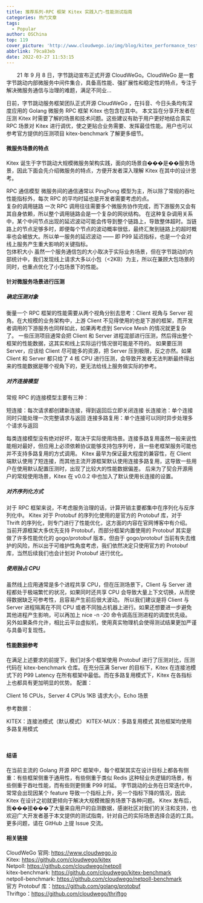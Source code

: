 ```yaml
---
title: 推荐系列-RPC 框架 Kitex 实践入门-性能测试指南
categories: 热门文章
tags:
  - Popular
author: OSChina
top: 119
cover_picture: 'http://www.cloudwego.io/img/blog/kitex_performance_testing/qps.png'
abbrlink: 79ca83eb
date: 2022-03-27 11:53:15
---
```


&emsp;&emsp;21 年 9 月 8 日，字节跳动宣布正式开源 CloudWeGo。CloudWeGo 是一套字节跳动内部微服务中间件集合，具备高性能、强扩展性和稳定性的特点，专注于解决微服务通信与治理的难题，满足不同业...
<!-- more -->

                                                                                                                    
日前，字节跳动服务框架团队正式开源 CloudWeGo ，在抖音、今日头条均有深度应用的 Golang 微服务 RPC 框架 Kitex 也包含在其中。 
本文旨在分享开发者在压测 Kitex 时需要了解的场景和技术问题。这些建议有助于用户更好地结合真实 RPC 场景对 Kitex 进行调优，使之更贴合业务需要、发挥最佳性能。用户也可以参考官方提供的压测项目 kitex-benchmark 了解更多细节。 
 
#### 微服务场景的特点 
Kitex 诞生于字节跳动大规模微服务架构实践，面向的场景自���是��服务场景，因此下面会先介绍微服务的特点，方便开发者深入理解 Kitex 在其中的设计思考。 
 
  RPC 通信模型 微服务间的通信通常以 PingPong 模型为主，所以除了常规的吞吐性能指标外，每次 RPC 的平均时延也是开发者需要考虑的点。  
  复杂的调用链路 一次 RPC 调用往往需要多个微服务协作完成，而下游服务又会有其自身依赖，所以整个调用链路会是一个复杂的网状结构。 在这种复杂调用关系中，某个中间节点出现的延迟波动可能会传导到整个链路上，导致整体超时。当链路上的节点足够多时，即便每个节点的波动概率很低，最终汇聚到链路上的超时概率也会被放大。所以单一服务的延迟波动 —— 即 P99 延迟指标，也是一个会对线上服务产生重大影响的关键指标。  
  包体积大小 虽然一个服务通信包的大小取决于实际业务场景，但在字节跳动的内部统计中，我们发现线上请求大多以小包（<2KB）为主，所以在兼顾大包场景的同时，也重点优化了小包场景下的性能。  
 
 
#### 针对微服务场景进行压测 
 
##### 确定压测对象 
衡量一个 RPC 框架的性能需要从两个视角分别去思考：Client 视角与 Server 视角。在大规模的业务架构中，上游 Client 不见得使用的也是下游的框架，而开发者调用的下游服务也同样如此，如果再考虑到 Service Mesh 的情况就更复杂了。 
一些压测项目通常会把 Client 和 Server 进程混部进行压测，然后得出整个框架的性能数据，这其实和线上实际运行情况很可能是不符的。 
如果要压测 Server，应该给 Client 尽可能多的资源，把 Server 压到极限，反之亦然。如果 Client 和 Server 都只给了 4 核 CPU 进行压测，会导致开发者无法判断最终得出来的性能数据是哪个视角下的，更无法给线上服务做实际的参考。 
 
##### 对齐连接模型 
常规 RPC 的连接模型主要有三种： 
 
 短连接：每次请求都创建新连接，得到返回后立即关闭连接 
 长连接池：单个连接同时只能处理一次完整请求与返回 
 连接多路复用：单个连接可以同时异步处理多个请求与返回 
 
每类连接模型没有绝对好坏，取决于实际使用场景。连接多路复用虽然一般来说性能相对最好，但应用上必须依赖协议能够支持包序列号，且一些老框架服务可能也并不支持多路复用的方式调用。 
Kitex 最早为保证最大程度的兼容性，在 Client 端默认使用了短连接，而其他主流开源框架默认使用连接多路复用，这导致一些用户在使用默认配置压测时，出现了比较大的性能数据偏差。 
后来为了契合开源用户的常规使用场景，Kitex 在 v0.0.2 中也加入了默认使用长连接的设置。 
 
##### 对齐序列化方式 
对于 RPC 框架来说，不考虑服务治理的话，计算开销主要都集中在序列化与反序列化中。 
Kitex 对于 Protobuf 的序列化使用的是官方的 Protobuf 库，对于 Thrift 的序列化，则专门进行了性能优化，这方面的内容在官网博客中有介绍。 
当前开源框架大多优先支持 Protobuf，而部分框架内置使用的 Protobuf 其实是做了许多性能优化的 gogo/protobuf 版本，但由于 gogo/protobuf 当前有失去维护的风险，所以出于可维护性角度考虑，我们依然决定只使用官方的 Protobuf 库，当然后续我们也会计划对 Protobuf 进行优化。 
 
##### 使用独占 CPU 
虽然线上应用通常是多个进程共享 CPU，但在压测场景下，Client 与 Server 进程都处于极端繁忙的状况，如果同时还共享 CPU 会导致大量上下文切换，从而使得数据缺乏可参考性，且容易产生前后很大波动。 
所以我们建议是将 Client 与 Server 进程隔离在不同 CPU 或者不同独占机器上进行。如果还想要进一步避免其他进程产生影响，可以再加上 nice -n -20 命令调高压测进程的调度优先级。 
另外如果条件允许，相比云平台虚拟机，使用真实物理机会使得测试结果更加严谨与具备可复现性。 
 
#### 性能数据参考 
在满足上述要求的前提下，我们对多个框架使用 Protobuf 进行了压测对比，压测代码在 kitex-benchmark 仓库。在充分压满 Server 的目标下，Kitex 在连接池模式下的 P99 Latency 在所有框架中最低。而在多路复用模式下，Kitex 在各指标上也都具有更加明显的优势。 
配置： 
 
 Client 16 CPUs，Server 4 CPUs 
 1KB 请求大小，Echo 场景 
 
参考数据： 
 
 KITEX：连接池模式（默认模式） 
 KITEX-MUX：多路复用模式 
 其他框架均使用多路复用模式 
 
  
 
#### 结语 
在当前主流的 Golang 开源 RPC 框架中，每个框架其实在设计目标上都各有侧重：有些框架侧重于通用性，有些侧重于类似 Redis 这种轻业务逻辑的场景，有些侧重于吞吐性能，而有些则更侧重 P99 时延。 
字节跳动的业务在日常迭代中，常常会出现因某个 feature 导致一个指标上升，另一个指标下降的情况，因此 Kitex 在设计之初就更倾向于解决大规模微服务场景下各种问题。 
Kitex 发布后，我���接���了大量来自用户的自测数据，感谢社区对我们的关注和支持，也欢迎广大开发者基于本文提供的测试指南，针对自己的实际场景选择合适的工具。更多问题，请在 GitHub 上提 Issue 交流。 
 
#### 相关链接 
 
  CloudWeGo 官网: https://www.cloudwego.io  
  Kitex: https://github.com/cloudwego/kitex  
  Netpoll: https://github.com/cloudwego/netpoll  
  kitex-benchmark: https://github.com/cloudwego/kitex-benchmark  
  netpoll-benchmark: https://github.com/cloudwego/netpoll-benchmark  
  官方 Protobuf 库：https://github.com/golang/protobuf  
  Thriftgo：https://github.com/cloudwego/thriftgo  

                                        